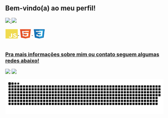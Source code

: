 ## Bem-vindo(a) ao meu perfil!

 <div>
   <a href="https://github.com/XuriMechanics">
   <img height="180em" src="https://github-readme-stats.vercel.app/api?username=XuriMechanics&show_icons=true&theme=tokyonight&include_all_commits=true&count_private=true"/>
   <img height="180em" src="https://github-readme-stats.vercel.app/api/top-langs/?username=XuriMechanics&layout=compact&langs_count=6&theme=tokyonight"/>

</div>
<div style="display: inline_block"><br>
  <img align="center" alt="Js" height="30" width="40" src="https://raw.githubusercontent.com/devicons/devicon/master/icons/javascript/javascript-plain.svg">
  <img align="center" alt="HTML" height="30" width="40" src="https://raw.githubusercontent.com/devicons/devicon/master/icons/html5/html5-original.svg">
  <img align="center" alt="CSS" height="30" width="40" src="https://raw.githubusercontent.com/devicons/devicon/master/icons/css3/css3-original.svg">
</div>
 
 <br>
 
  ### Pra mais informações sobre mim ou contato seguem algumas redes abaixo!
 
<div> 
 <a href="https://discord.gg/bzjwaKxCjT" target="_blank"><img src="https://img.shields.io/badge/Discord-7289DA?style=for-the-badge&logo=discord&logoColor=white" target="_blank"></a> 
  <a href="https://www.linkedin.com/in/urias-da-rosa-323347215" target="_blank"><img src="https://img.shields.io/badge/-LinkedIn-%230077B5?style=for-the-badge&logo=linkedin&logoColor=white" target="_blank"></a> 
 
  ![Snake animation](https://github.com/XuriMechanics/XuriMechanics/blob/output/github-contribution-grid-snake.svg)

</div>
